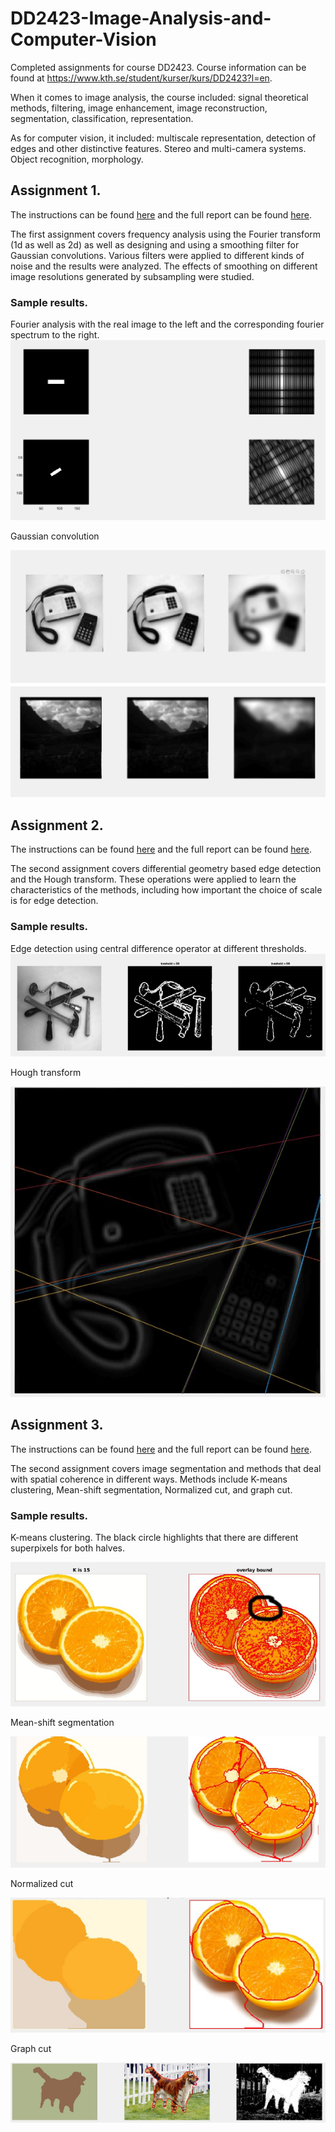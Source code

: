 # DD2423-Image-Analysis-and-Computer-Vision
Completed assignments for course DD2423. Course information can be found at https://www.kth.se/student/kurser/kurs/DD2423?l=en. 

When it comes to image analysis, the course included: signal theoretical methods, filtering, image enhancement, image reconstruction, segmentation, classification, representation.

As for computer vision, it included: multiscale representation, detection of edges and other distinctive features. Stereo and multi-camera systems. Object recognition, morphology.


## Assignment 1.

The instructions can be found [here](https://github.com/jacobmalmberg/DD2423-Image-Analysis-and-Computer-Vision/blob/master/Assignment%201/bildat_lab1_eng.pdf) and the full report can be found [here](https://github.com/jacobmalmberg/DD2423-Image-Analysis-and-Computer-Vision/blob/master/Assignment%201/bildat_lab1_answers.pdf).

The first assignment covers frequency analysis using the Fourier transform (1d as well as 2d) as well as designing and using a smoothing filter for Gaussian convolutions. Various filters were applied to different kinds of noise and the results were analyzed. The effects of smoothing on different image resolutions generated by subsampling were studied.

### Sample results.

Fourier analysis with the real image to the left and the corresponding fourier spectrum to the right.
<img src='https://github.com/jacobmalmberg/DD2423-Image-Analysis-and-Computer-Vision/blob/master/Assignment%201/fourier.png'>

Gaussian convolution

<img src='https://github.com/jacobmalmberg/DD2423-Image-Analysis-and-Computer-Vision/blob/master/Assignment%201/gauss.png'>

## Assignment 2.

The instructions can be found [here](https://github.com/jacobmalmberg/DD2423-Image-Analysis-and-Computer-Vision/blob/master/Assignment%202/bildat_lab2_eng.pdf) and the full report can be found [here](https://github.com/jacobmalmberg/DD2423-Image-Analysis-and-Computer-Vision/blob/master/Assignment%202/bildat_lab2_answers.pdf).

The second assignment covers differential geometry based edge detection and the Hough transform. These operations were applied to learn the characteristics of the methods, including how important the choice of scale is for edge detection.

### Sample results.

Edge detection using central difference operator at different thresholds.
<img src ='https://github.com/jacobmalmberg/DD2423-Image-Analysis-and-Computer-Vision/blob/master/Assignment%202/central_diff.png'>

Hough transform

<img src ='https://github.com/jacobmalmberg/DD2423-Image-Analysis-and-Computer-Vision/blob/master/Assignment%202/hough.png'>

## Assignment 3.

The instructions can be found [here](https://github.com/jacobmalmberg/DD2423-Image-Analysis-and-Computer-Vision/blob/master/Assignment%203/bildat_lab3_eng.pdf) and the full report can be found [here](https://github.com/jacobmalmberg/DD2423-Image-Analysis-and-Computer-Vision/blob/master/Assignment%203/bildat_lab3_answers.pdf).

The second assignment covers image segmentation and methods that deal with spatial coherence in different ways. Methods include K-means clustering, Mean-shift segmentation, Normalized cut, and graph cut.

### Sample results.

K-means clustering. The black circle highlights that there are different superpixels for both halves.

<img src ='https://github.com/jacobmalmberg/DD2423-Image-Analysis-and-Computer-Vision/blob/master/Assignment%203/kmeans.png'>

Mean-shift segmentation

<img src ='https://github.com/jacobmalmberg/DD2423-Image-Analysis-and-Computer-Vision/blob/master/Assignment%203/meanshift.png'>

Normalized cut

<img src ='https://github.com/jacobmalmberg/DD2423-Image-Analysis-and-Computer-Vision/blob/master/Assignment%203/ncut.png'>

Graph cut

<img src ='https://github.com/jacobmalmberg/DD2423-Image-Analysis-and-Computer-Vision/blob/master/Assignment%203/graphcut2.png'>

